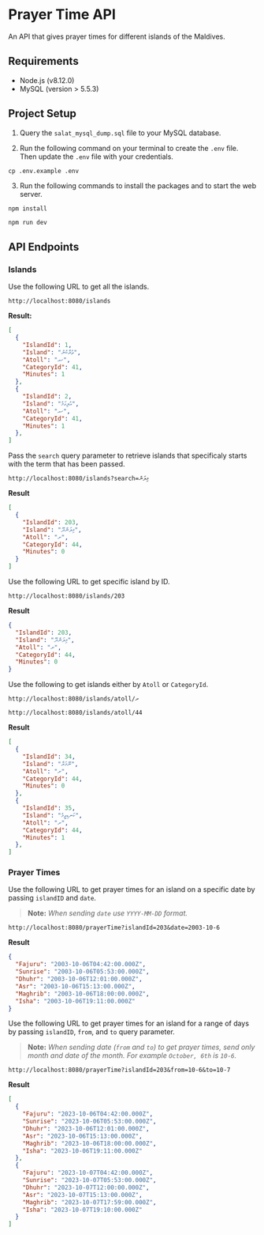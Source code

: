 # Prayer Time API

An API that gives prayer times for different islands of the Maldives.

## Requirements

- Node.js (v8.12.0)
- MySQL (version > 5.5.3)

## Project Setup

1. Query the `salat_mysql_dump.sql` file to your MySQL database.

2. Run the following command on your terminal to create the `.env` file. Then update the `.env` file with your credentials.

```cmd
cp .env.example .env
```

3. Run the following commands to install the packages and to start the web server.

```node
npm install
```

```node
npm run dev
```

## API Endpoints

### Islands

Use the following URL to get all the islands.

```
http://localhost:8080/islands
```

__Result:__

```json
[
  {
    "IslandId": 1,
    "Island": "ތުރާކުނު",
    "Atoll": "ހއ",
    "CategoryId": 41,
    "Minutes": 1
  },
  {
    "IslandId": 2,
    "Island": "އުލިގަމު",
    "Atoll": "ހއ",
    "CategoryId": 41,
    "Minutes": 1
  },
]
```

Pass the `search` query parameter to retrieve islands that specificaly starts with the term that has been passed.

```
http://localhost:8080/islands?search=މިލަން
```

__Result__

```json
[
  {
    "IslandId": 203,
    "Island": "މިލަންދޫ",
    "Atoll": "ށ",
    "CategoryId": 44,
    "Minutes": 0
  }
]
```

Use the following URL to get specific island by ID.

```
http://localhost:8080/islands/203
```

__Result__

```json
{
  "IslandId": 203,
  "Island": "މިލަންދޫ",
  "Atoll": "ށ",
  "CategoryId": 44,
  "Minutes": 0
}
```

Use the following to get islands either by `Atoll` or `CategoryId`.

```
http://localhost:8080/islands/atoll/ށ
```

```
http://localhost:8080/islands/atoll/44
```

__Result__

```json
[
  {
    "IslandId": 34,
    "Island": "ނޫމަރާ",
    "Atoll": "ށ",
    "CategoryId": 44,
    "Minutes": 0
  },
  {
    "IslandId": 35,
    "Island": "ކަނޑިތީމު",
    "Atoll": "ށ",
    "CategoryId": 44,
    "Minutes": 1
  },
]
```

### Prayer Times

Use the following URL to get prayer times for an island on a specific date by passing `islandID` and `date`.

>__Note:__ _When sending `date` use `YYYY-MM-DD` format._

```
http://localhost:8080/prayerTime?islandId=203&date=2003-10-6
```

__Result__

```json
{
  "Fajuru": "2003-10-06T04:42:00.000Z",
  "Sunrise": "2003-10-06T05:53:00.000Z",
  "Dhuhr": "2003-10-06T12:01:00.000Z",
  "Asr": "2003-10-06T15:13:00.000Z",
  "Maghrib": "2003-10-06T18:00:00.000Z",
  "Isha": "2003-10-06T19:11:00.000Z"
}
```

Use the following URL to get prayer times for an island for a range of days by passing `islandID`, `from`, and `to` query parameter.

>__Note:__ _When sending date (`from` and `to`) to get prayer times, send only month and date of the month. For example `October, 6th` is `10-6`._

```
http://localhost:8080/prayerTime?islandId=203&from=10-6&to=10-7
```

__Result__

```json
[
  {
    "Fajuru": "2023-10-06T04:42:00.000Z",
    "Sunrise": "2023-10-06T05:53:00.000Z",
    "Dhuhr": "2023-10-06T12:01:00.000Z",
    "Asr": "2023-10-06T15:13:00.000Z",
    "Maghrib": "2023-10-06T18:00:00.000Z",
    "Isha": "2023-10-06T19:11:00.000Z"
  },
  {
    "Fajuru": "2023-10-07T04:42:00.000Z",
    "Sunrise": "2023-10-07T05:53:00.000Z",
    "Dhuhr": "2023-10-07T12:00:00.000Z",
    "Asr": "2023-10-07T15:13:00.000Z",
    "Maghrib": "2023-10-07T17:59:00.000Z",
    "Isha": "2023-10-07T19:10:00.000Z"
  }
]
```
